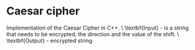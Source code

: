 # Caesar cipher

Implementation of the Caesar Cipher in C++. \\
\textbf{Input} - is a string that needs to be encrypted, the direction and the value of the shift. \\
\textbf{Output} - encrypted string.
